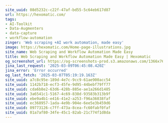 ```yaml
---
site_uuid: 08d5232c-c22f-47af-bd55-5c64eb617d87
url: https://hexomatic.com/
tags:
- AI-Toolkit
- Data-Augmenters
- data-capture
- workflow-automation
zinger: 'Web scraping +AI work automation, made easy'
image: https://hexomatic.com/Home-page-illustrations.jpg
site_name: Web Scraping and Workflow Automation Made Easy
title: Web Scraping and Workflow Automation Made Easy | Hexomatic
og_screenshot_url: https://og-screenshots-prod.s3.amazonaws.com/1366x768/80/false/cffffa5793b189f92b843d396909836026bc188415af4598b19bfbf7ef2d82bd.jpeg
jina_last_request: '2025-03-09T06:45:08.420Z'
jina_error: 'Error occurred'
og_last_fetch: '2025-03-07T05:19:19.163Z'
site_uuid: a7c8c95e-189d-4e7c-9cc9-61ae900acc54
site_uuid: 1142b718-ecf3-45fe-9d95-44bebf79ff77
site_uuid: cda6b8e2-63d6-428b-885e-ae1a266d1485
site_uuid: 3a6541c1-5167-4c69-838d-93583b313b9f
site_uuid: ebe9a4b1-e416-41e2-a253-f96a36038faf
site_uuid: ec368957-1ada-4e9b-904e-6ee5e3b459d6
site_uuid: 09773126-c7ff-473a-8cea-fc60fabf0faf
site_uuid: 01a7af80-34fe-45c1-82ab-21c774f1d8da
---
```


